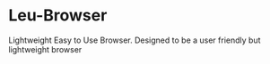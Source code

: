 # Leu-Browser
Lightweight Easy to Use Browser. Designed to be a user friendly but lightweight browser
